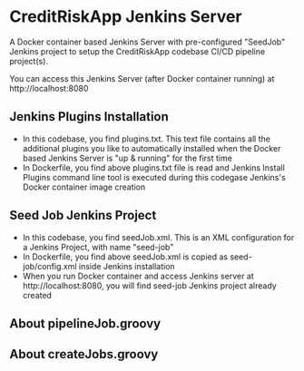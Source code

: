 # CreditRiskApp Jenkins Server

A Docker container based Jenkins Server with pre-configured "SeedJob" Jenkins project to setup the CreditRiskApp codebase CI/CD pipeline project(s).

You can access this Jenkins Server (after Docker container running) at http://localhost:8080

## Jenkins Plugins Installation

- In this codebase, you find plugins.txt. This text file contains all the additional plugins you like to automatically installed when the Docker based Jenkins Server is "up & running" for the first time
- In Dockerfile, you find above plugins.txt file is read and Jenkins Install Plugins command line tool is executed during this codegase Jenkins's Docker container image creation

## Seed Job Jenkins Project

- In this codebase, you find seedJob.xml. This is an XML configuration for a Jenkins Project, with name "seed-job"
- In Dockerfile, you find above seedJob.xml is copied as seed-job/config.xml inside Jenkins installation
- When you run Docker container and access Jenkins server at http://localhost:8080, you will find seed-job Jenkins project already created

## About pipelineJob.groovy


## About createJobs.groovy
